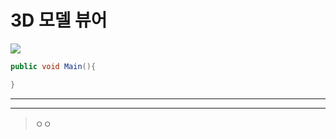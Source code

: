 # 3D 모델 뷰어
<img src="https://capsule-render.vercel.app/api?type=rect&color=#B897FF&height=5&section=header&text=3D웹뷰어&fontSize=10" />

```C#
public void Main(){

}
```

---
---

> ㅇㅇ
